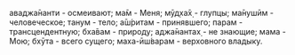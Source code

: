аваджа̄нанти - осмеивают; ма̄м - Меня; мӯд̣ха̄х̣ - глупцы; ма̄нушӣм - человеческое; танум - тело; а̄ш́ритам - принявшего; парам - трансцендентную; бха̄вам - природу; аджа̄нантах̣ - не знающие; мама - Мою; бхӯта - всего сущего; маха-ӣш́варам - верховного владыку.